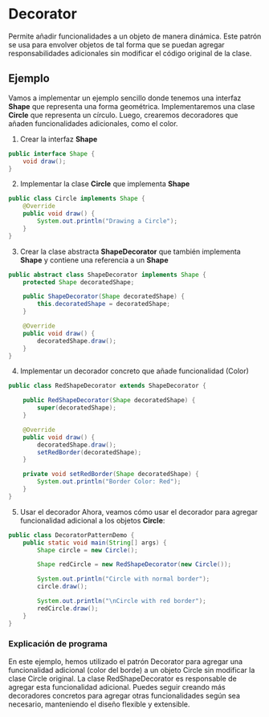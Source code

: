 # Decorator
Permite añadir funcionalidades a un objeto de manera dinámica. Este patrón se usa para envolver objetos de tal forma que se puedan agregar
responsabilidades adicionales sin modificar el código original de la clase.
## Ejemplo
Vamos a implementar un ejemplo sencillo donde tenemos una interfaz **Shape** que representa una forma geométrica. Implementaremos una clase **Circle** que representa un círculo.
Luego, crearemos decoradores que añaden funcionalidades adicionales, como el color.
1. Crear la interfaz **Shape**
```java
public interface Shape {
    void draw();
}
```
2. Implementar la clase **Circle** que implementa **Shape**
```java
public class Circle implements Shape {
    @Override
    public void draw() {
        System.out.println("Drawing a Circle");
    }
}
```
3. Crear la clase abstracta **ShapeDecorator** que también implementa **Shape** y contiene una referencia a un **Shape**
```java
public abstract class ShapeDecorator implements Shape {
    protected Shape decoratedShape;

    public ShapeDecorator(Shape decoratedShape) {
        this.decoratedShape = decoratedShape;
    }

    @Override
    public void draw() {
        decoratedShape.draw();
    }
}
```
4. Implementar un decorador concreto que añade funcionalidad (Color)
```java
public class RedShapeDecorator extends ShapeDecorator {

    public RedShapeDecorator(Shape decoratedShape) {
        super(decoratedShape);
    }

    @Override
    public void draw() {
        decoratedShape.draw();
        setRedBorder(decoratedShape);
    }

    private void setRedBorder(Shape decoratedShape) {
        System.out.println("Border Color: Red");
    }
}
```
5. Usar el decorador
Ahora, veamos cómo usar el decorador para agregar funcionalidad adicional a los objetos **Circle**:
```java
public class DecoratorPatternDemo {
    public static void main(String[] args) {
        Shape circle = new Circle();

        Shape redCircle = new RedShapeDecorator(new Circle());

        System.out.println("Circle with normal border");
        circle.draw();

        System.out.println("\nCircle with red border");
        redCircle.draw();
    }
}
```
### Explicación de programa
En este ejemplo, hemos utilizado el patrón Decorator para agregar una funcionalidad adicional (color del borde) a un objeto Circle sin modificar la clase Circle original.
La clase RedShapeDecorator es responsable de agregar esta funcionalidad adicional. Puedes seguir creando más decoradores concretos para agregar otras funcionalidades según
sea necesario, manteniendo el diseño flexible y extensible.
